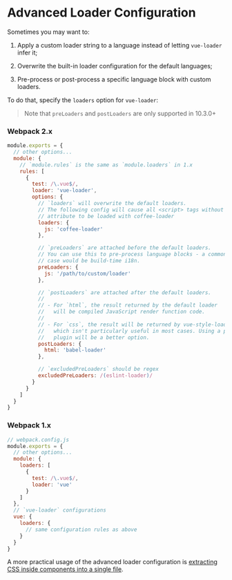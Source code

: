 # Advanced Loader Configuration

Sometimes you may want to:

1. Apply a custom loader string to a language instead of letting `vue-loader` infer it;

2. Overwrite the built-in loader configuration for the default languages;

3. Pre-process or post-process a specific language block with custom loaders.

To do that, specify the `loaders` option for `vue-loader`:

> Note that `preLoaders` and `postLoaders` are only supported in 10.3.0+

### Webpack 2.x

``` js
module.exports = {
  // other options...
  module: {
    // `module.rules` is the same as `module.loaders` in 1.x
    rules: [
      {
        test: /\.vue$/,
        loader: 'vue-loader',
        options: {
          // `loaders` will overwrite the default loaders.
          // The following config will cause all <script> tags without "lang"
          // attribute to be loaded with coffee-loader
          loaders: {
            js: 'coffee-loader'
          },

          // `preLoaders` are attached before the default loaders.
          // You can use this to pre-process language blocks - a common use
          // case would be build-time i18n.
          preLoaders: {
            js: '/path/to/custom/loader'
          },

          // `postLoaders` are attached after the default loaders.
          //
          // - For `html`, the result returned by the default loader
          //   will be compiled JavaScript render function code.
          //
          // - For `css`, the result will be returned by vue-style-loader
          //   which isn't particularly useful in most cases. Using a postcss
          //   plugin will be a better option.
          postLoaders: {
            html: 'babel-loader'
          },

          // `excludedPreLoaders` should be regex
          excludedPreLoaders: /(eslint-loader)/
        }
      }
    ]
  }
}
```

### Webpack 1.x

``` js
// webpack.config.js
module.exports = {
  // other options...
  module: {
    loaders: [
      {
        test: /\.vue$/,
        loader: 'vue'
      }
    ]
  },
  // `vue-loader` configurations
  vue: {
    loaders: {
      // same configuration rules as above
    }
  }
}
```

A more practical usage of the advanced loader configuration is [extracting CSS inside components into a single file](./extract-css.md).
